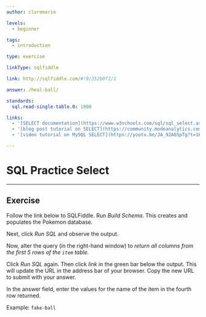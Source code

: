 ```yaml
---
author: claremarie

levels:
  - beginner

tags:
  - introduction

type: exercise

linkType: sqlfiddle

link: http://sqlfiddle.com/#!9/352b0f1/1

answer: /heal-ball/

standards:
  sql.read-single-table.0: 1000

links:
  - '[SELECT documentation](https://www.w3schools.com/sql/sql_select.asp){documentation}'
  - '[blog post tutorial on SELECT](https://community.modeanalytics.com/sql/tutorial/sql-select-statement/){website}'
  - '[video tutorial on MySQL SELECT](https://youtu.be/JA_92A65pTg?t=16s){video}'

---
```


# SQL Practice Select

---        
## Exercise

Follow the link below to SQLFiddle. Run *Build Schema*. This creates and populates the Pokemon database.

Next, click *Run SQL* and observe the output.

Now, alter the query (in the right-hand window) to *return all columns from the first 5 rows of the `item` table.*

Click *Run SQL* again. Then click *link* in the green bar below the output. This will update the URL in the address bar of your browser. Copy the new URL to submit with your answer.

In the answer field, enter the values for the name of the item in the fourth row returned.

Example: `fake-ball`
